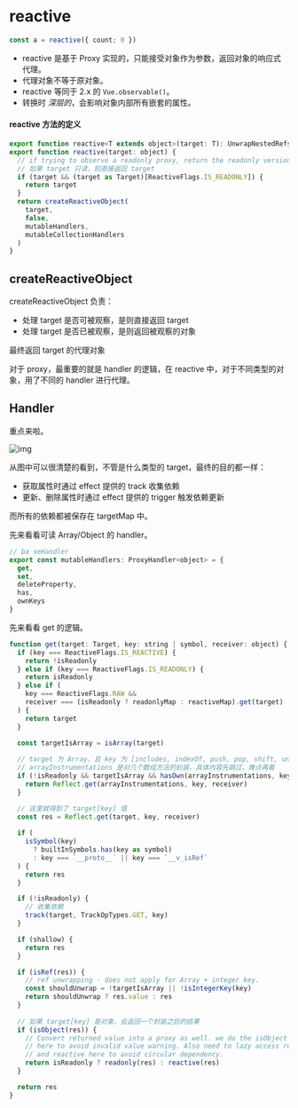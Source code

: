 # reactive

```javascript
const a = reactive({ count; 0 })
```

* reactive 是基于 Proxy 实现的，只能接受对象作为参数，返回对象的响应式代理。
* 代理对象不等于原对象。
* reactive 等同于 2.x 的 `Vue.observable()`。
* 转换时 *深层的*，会影响对象内部所有嵌套的属性。

#### reactive 方法的定义

```javascript
export function reactive<T extends object>(target: T): UnwrapNestedRefs<T>
export function reactive(target: object) {
  // if trying to observe a readonly proxy, return the readonly version.
  // 如果 target 只读，则直接返回 target
  if (target && (target as Target)[ReactiveFlags.IS_READONLY]) {
    return target
  }
  return createReactiveObject(
    target,
    false,
    mutableHandlers,
    mutableCollectionHandlers
  )
}
```

## createReactiveObject

createReactiveObject 负责：

* 处理 target 是否可被观察，是则直接返回 target
* 处理 target 是否已被观察，是则返回被观察的对象

最终返回 target 的代理对象

对于 proxy，最重要的就是 handler 的逻辑，在 reactive 中，对于不同类型的对象，用了不同的 handler 进行代理。



## Handler

重点来啦。

![img](https://github.com/lerhxx/vue3/tree/master/images/reacitve.png)

从图中可以很清楚的看到，不管是什么类型的 target，最终的目的都一样：

* 获取属性时通过 effect 提供的 track 收集依赖
* 更新、删除属性时通过 effect 提供的 trigger 触发依赖更新

而所有的依赖都被保存在 targetMap 中。

先来看看可读 Array/Object 的 handler。

```javascript
// ba seHandler
export const mutableHandlers: ProxyHandler<object> = {
  get,
  set,
  deleteProperty,
  has,
  ownKeys
}
```

先来看看 get 的逻辑。

```javascript
function get(target: Target, key: string | symbol, receiver: object) {
  if (key === ReactiveFlags.IS_REACTIVE) {
    return !isReadonly
  } else if (key === ReactiveFlags.IS_READONLY) {
    return isReadonly
  } else if (
    key === ReactiveFlags.RAW &&
    receiver === (isReadonly ? readonlyMap : reactiveMap).get(target)
  ) {
    return target
  }

  const targetIsArray = isArray(target)
  
  // target 为 Array，且 key 为 [includes, indexOf, push, pop, shift, unshift, splice] 中的一个，则以 arrayInstrumentations 作为目标对象，获取 key 值
  // arrayInstrumentations 是对几个数组方法的封装，具体内容先跳过，晚点再看
  if (!isReadonly && targetIsArray && hasOwn(arrayInstrumentations, key)) {
    return Reflect.get(arrayInstrumentations, key, receiver)
  }

  // 这里就得到了 target[key] 值
  const res = Reflect.get(target, key, receiver)
  
  if (
    isSymbol(key)
      ? builtInSymbols.has(key as symbol)
      : key === `__proto__` || key === `__v_isRef`
  ) {
    return res
  }

  if (!isReadonly) {
    // 收集依赖
    track(target, TrackOpTypes.GET, key)
  }

  if (shallow) {
    return res
  }

  if (isRef(res)) {
    // ref unwrapping - does not apply for Array + integer key.
    const shouldUnwrap = !targetIsArray || !isIntegerKey(key)
    return shouldUnwrap ? res.value : res
  }
  
  // 如果 target[key] 是对象，会返回一个封装之后的结果
  if (isObject(res)) {
    // Convert returned value into a proxy as well. we do the isObject check
    // here to avoid invalid value warning. Also need to lazy access readonly
    // and reactive here to avoid circular dependency.
    return isReadonly ? readonly(res) : reactive(res)
  }

  return res
}
```


